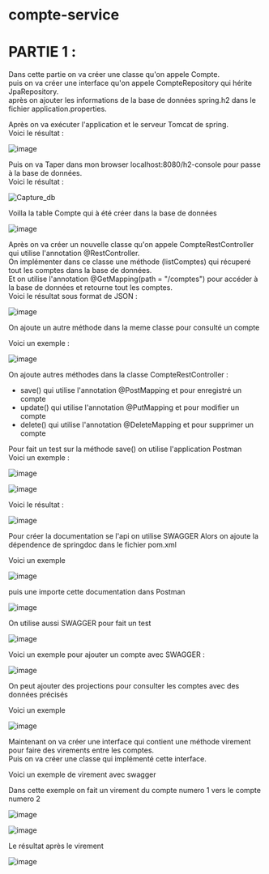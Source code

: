 # compte-service
 
<h1>PARTIE 1 : </h1>
<p>
 Dans cette partie on va créer une classe qu'on appele Compte.<br>
 puis on va créer une interface qu'on appele CompteRepository qui hérite JpaRepository.<br>
 après on ajouter les informations de la base de données spring.h2 dans le fichier application.properties.
</p>
<p>
 Après on va exécuter l'application et le serveur Tomcat de spring.<br>
 Voici le résultat : 
</p>

![image](https://user-images.githubusercontent.com/61559275/163741035-66f76798-7290-43f8-ab31-945523bd8dd4.png)

<p>
 Puis on va Taper dans mon browser localhost:8080/h2-console pour passe à la base de données.<br>
 Voici le résultat : 
</p>

![Capture_db](https://user-images.githubusercontent.com/61559275/163741214-66e74e2d-1bd5-4448-9b35-4c3a0bfe1fa6.PNG)

<p> Voilla la table Compte qui à été créer dans la base de données</p>

![image](https://user-images.githubusercontent.com/61559275/163741341-73d3e8c3-0ad6-4a0d-8e97-c5f933989d7e.png)


<p>
 Après on va créer un nouvelle classe qu'on appele CompteRestController qui utilise l'annotation @RestController.<br>
 On implémenter dans ce classe une méthode (listComptes) qui récuperé tout les comptes dans la base de données.<br>
 Et on utilise l'annotation @GetMapping(path = "/comptes") pour accéder à la base de données et retourne tout les comptes.<br>
 Voici le résultat sous format de JSON : 
</p>

![image](https://user-images.githubusercontent.com/61559275/172948209-32684312-43da-43df-a58c-990325664db6.png)

<p>
 On ajoute un autre méthode dans la meme classe pour consulté un compte
</p>

<p> Voici un exemple : </p>

![image](https://user-images.githubusercontent.com/61559275/172949029-2f9d6cb2-873b-41d7-8e38-428c2895f24c.png)
 

<p>
 On ajoute autres méthodes dans la classe CompteRestController :
 <ul>
  <li>save() qui utilise l'annotation @PostMapping et pour enregistré un compte</li>
  <li>update() qui utilise l'annotation @PutMapping et pour modifier un compte</li>
  <li>delete() qui utilise l'annotation @DeleteMapping et pour supprimer un compte</li>
 </ul>   
</p>
<p>
 Pour fait un test sur la méthode save() on utilise l'application Postman<br>
 Voici un exemple :
</p>

![image](https://user-images.githubusercontent.com/61559275/163825300-0ba1a590-5c8f-4478-bb92-20e20356aeed.png)

![image](https://user-images.githubusercontent.com/61559275/163825755-a2fc592d-9c12-4bca-a54a-c3900a3f48b7.png)

<p> Voici le résultat : </p>

![image](https://user-images.githubusercontent.com/61559275/163825848-7e5b2f9d-a4a5-44c6-b122-ef2f6b49ac22.png)

<p> 
 Pour créer la documentation se l'api on utilise SWAGGER
 Alors on ajoute la dépendence de springdoc dans le fichier pom.xml<br>
</p>

<p> Voici un exemple </p>

![image](https://user-images.githubusercontent.com/61559275/172950866-b227a29f-ddc0-42b3-87ec-105a5c8a7478.png)

<p> 
 puis une importe cette documentation dans Postman
</p>

![image](https://user-images.githubusercontent.com/61559275/163828501-b4282a1f-e4cc-429c-a077-75a9bb934ee7.png)

<p>
 On utilise aussi SWAGGER pour fait un test 
</p>

![image](https://user-images.githubusercontent.com/61559275/163834477-fc9d4d7a-8515-4d60-a469-be1ae0f4dbad.png)

<p>
 Voici un exemple pour ajouter un compte avec SWAGGER :
</p>

![image](https://user-images.githubusercontent.com/61559275/163834576-ca42b6e4-c79b-4531-aa6b-516d4a8df19c.png)

<p>
 On peut ajouter des projections pour consulter les comptes avec des données précisés
</p>

<p> Voici un exemple </p>

![image](https://user-images.githubusercontent.com/61559275/172953096-ba11fee0-01e3-4512-953d-482b4f06cb64.png)

<p>
 Maintenant on va créer une interface qui contient une méthode virement pour faire des virements entre les comptes.<br>
 Puis on va créer une classe qui implémenté cette interface.<br>
</p>

<p> Voici un exemple de virement avec swagger </p>
<p> Dans cette exemple on fait un virement du compte numero 1 vers le compte numero 2 </p>

![image](https://user-images.githubusercontent.com/61559275/172955597-487326cb-bd49-452b-a55b-176b256afc79.png)

![image](https://user-images.githubusercontent.com/61559275/172955946-907a5971-c33a-469a-bf14-23512df0708b.png)

<p> Le résultat après le virement </p>

![image](https://user-images.githubusercontent.com/61559275/172956033-44dfdd93-cbae-402e-b6a8-ac1fbd4c9206.png)



